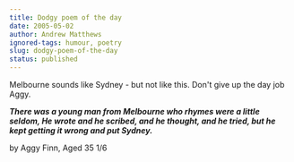 ```yaml
---
title: Dodgy poem of the day
date: 2005-05-02
author: Andrew Matthews
ignored-tags: humour, poetry
slug: dodgy-poem-of-the-day
status: published
---
```


Melbourne sounds like Sydney - but not like this. Don't give up the day job Aggy.

***There was a young man from Melbourne
who rhymes were a little seldom,
He wrote and he scribed,
and he thought, and he tried,
but he kept getting it wrong and put Sydney.***

by Aggy Finn, Aged 35 1/6
